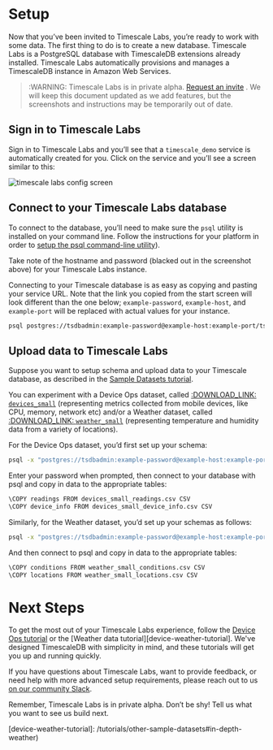 # Setup [](setup)
Now that you’ve been invited to Timescale Labs, you’re ready to work 
with some data. The first thing to do is to create a new database. 
Timescale Labs is a PostgreSQL database with TimescaleDB extensions 
already installed. Timescale Labs automatically provisions and manages 
a TimescaleDB instance in Amazon Web Services.

>:WARNING: Timescale Labs is in private alpha. [Request an invite][invite-request] . We will keep this document updated as we add features, but the screenshots and instructions may be temporarily out of date.

## Sign in to Timescale Labs [](signin)
Sign in to Timescale Labs and you’ll see that a `timescale_demo` 
service is automatically created for you. Click on the service 
and you’ll see a screen similar to this:

<img class="main-content__illustration" src="https://assets.iobeam.com/images/docs/labs_config_screen.png" alt="timescale labs config screen"/>

## Connect to your Timescale Labs database [](connect)
To connect to the database, you’ll need to make sure the `psql` 
utility is installed on your command line. Follow the instructions for 
your platform in order to 
[setup the psql command-line utility][setup-psql]).

Take note of the hostname and password (blacked out in the screenshot 
above) for your Timescale Labs instance.

Connecting to your Timescale database is as easy as copying and pasting 
your service URL. Note that the link you copied from the start screen 
will look different than the one below; `example-password`, `example-host`, 
and `example-port` will be replaced with actual values for your instance.

```bash
psql postgres://tsdbadmin:example-password@example-host:example-port/tsdb?sslmode=require
``` 

## Upload data to Timescale Labs [](upload)
Suppose you want to setup schema and upload data to your Timescale database, 
as described in the 
[Sample Datasets tutorial][sample-datasets-tutorials]. 

You can experiment with a Device Ops dataset, called 
[:DOWNLOAD_LINK: `devices_small`][devices-small-dataset]
(representing metrics collected from mobile devices, like CPU, memory, network 
etc) and/or a Weather dataset, called 
[:DOWNLOAD_LINK: `weather_small`][weather-small-dataset]
(representing temperature and humidity data from a variety of locations).

For the Device Ops dataset, you’d first set up your schema:
```bash
psql -x "postgres://tsdbadmin:example-password@example-host:example-port/tsdb?sslmode=require" < devices.sql
```

Enter your password when prompted, then connect to your database with psql 
and copy in data to the appropriate tables:

```bash
\COPY readings FROM devices_small_readings.csv CSV
\COPY device_info FROM devices_small_device_info.csv CSV
```

Similarly, for the Weather dataset, you’d set up your schemas as follows:

```bash
psql -x "postgres://tsdbadmin:example-password@example-host:example-port/tsdb?sslmode=require" < weather.sql
```

And then connect to psql and copy in data to the appropriate tables:

```bash
\COPY conditions FROM weather_small_conditions.csv CSV
\COPY locations FROM weather_small_locations.csv CSV
```

# Next Steps [](nextsteps)
To get the most out of your Timescale Labs experience, follow the 
[Device Ops tutorial][device-ops-tutorial] or the 
[Weather data tutorial][device-weather-tutorial]. 
We've designed TimescaleDB with simplicity in mind, and these tutorials will 
get you up and running quickly.

If you have questions about Timescale Labs, want to provide 
feedback, or need help with more advanced setup requirements, please reach 
out to us [on our community Slack](https://timescaledb.slack.com/archives/CRG0JJ6AF).

Remember, Timescale Labs is in private alpha. Don’t be shy! 
Tell us what you want to see us build next.

[invite-request]: https://labs.timescale.com/
[setup-psql]: https://blog.timescale.com/tutorials/how-to-install-psql-on-mac-ubuntu-debian-windows/
[sample-datasets-tutorials]: /tutorials/other-sample-datasets
[devices-small-dataset]: https://timescaledata.blob.core.windows.net/datasets/devices_small.tar.gz
[weather-small-dataset]: https://timescaledata.blob.core.windows.net/datasets/weather_small.tar.gz
[device-ops-tutorial]: /tutorials/other-sample-datasets#in-depth-devices
[device-weather-tutorial]: /tutorials/other-sample-datasets#in-depth-weather)